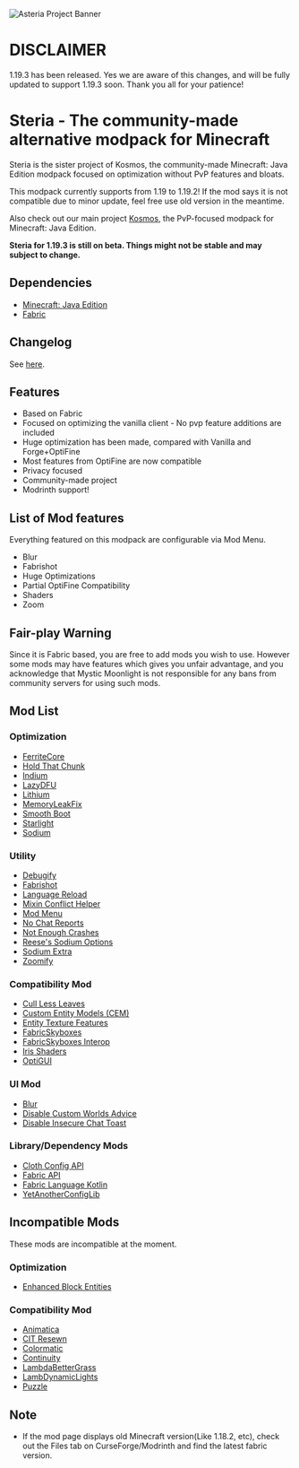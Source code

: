 ![Asteria Project Banner](https://user-images.githubusercontent.com/25527589/206985582-5f744913-0e7e-42b1-a6fa-bb1c23439620.png)

# DISCLAIMER
1.19.3 has been released. Yes we are aware of this changes, and will be fully updated to support 1.19.3 soon. Thank you all for your patience!

# Steria - The community-made alternative modpack for Minecraft
Steria is the sister project of Kosmos, the community-made Minecraft: Java Edition modpack focused on optimization without PvP features and bloats.

This modpack currently supports from 1.19 to 1.19.2! If the mod says it is not compatible due to minor update, feel free use old version in the meantime.

Also check out our main project [Kosmos](https://github.com/MysticMoonlight/Kosmos), the PvP-focused modpack for Minecraft: Java Edition.

**Steria for 1.19.3 is still on beta. Things might not be stable and may subject to change.**

## Dependencies
* [Minecraft: Java Edition](https://minecraft.net)
* [Fabric](https://fabricmc.net/)

## Changelog
See [here](https://github.com/MysticMoonlight/Steria/releases).

## Features
* Based on Fabric
* Focused on optimizing the vanilla client - No pvp feature additions are included
* Huge optimization has been made, compared with Vanilla and Forge+OptiFine
* Most features from OptiFine are now compatible
* Privacy focused
* Community-made project
* Modrinth support!

## List of Mod features
Everything featured on this modpack are configurable via Mod Menu.
* Blur
* Fabrishot
* Huge Optimizations
* Partial OptiFine Compatibility
* Shaders
* Zoom

## Fair-play Warning
Since it is Fabric based, you are free to add mods you wish to use. However some mods may have features which gives you unfair advantage, and you acknowledge that Mystic Moonlight is not responsible for any bans from community servers for using such mods.

## Mod List
### Optimization
* [FerriteCore](https://modrinth.com/mod/ferrite-core)
* [Hold That Chunk](https://modrinth.com/mod/hold-that-chunk)
* [Indium](https://www.modrinth.com/mod/indium/)
* [LazyDFU](https://modrinth.com/mod/lazydfu)
* [Lithium](https://modrinth.com/mod/lithium)
* [MemoryLeakFix](https://modrinth.com/mod/memoryleakfix)
* [Smooth Boot](https://modrinth.com/mod/smoothboot-fabric)
* [Starlight](https://modrinth.com/mod/starlight)
* [Sodium](https://modrinth.com/mod/sodium)

### Utility
* [Debugify](https://modrinth.com/mod/debugify)
* [Fabrishot](https://modrinth.com/mod/fabrishot)
* [Language Reload](https://modrinth.com/mod/language-reload)
* [Mixin Conflict Helper](https://modrinth.com/mod/mixin-conflict-helper)
* [Mod Menu](https://modrinth.com/mod/modmenu)
* [No Chat Reports](https://modrinth.com/mod/no-chat-reports)
* [Not Enough Crashes](https://modrinth.com/mod/notenoughcrashes)
* [Reese's Sodium Options](https://modrinth.com/mod/reeses-sodium-options)
* [Sodium Extra](https://modrinth.com/mod/sodium-extra)
* [Zoomify](https://modrinth.com/mod/zoomify)

### Compatibility Mod
* [Cull Less Leaves](https://modrinth.com/mod/cull-less-leaves)
* [Custom Entity Models (CEM)](https://modrinth.com/mod/cem)
* [Entity Texture Features](https://modrinth.com/mod/entitytexturefeatures)
* [FabricSkyboxes](https://modrinth.com/mod/fabricskyboxes)
* [FabricSkyboxes Interop](https://modrinth.com/mod/fabricskyboxes-interop)
* [Iris Shaders](https://modrinth.com/mod/iris)
* [OptiGUI](https://modrinth.com/mod/optigui)

### UI Mod
* [Blur](https://modrinth.com/mod/blur-fabric)
* [Disable Custom Worlds Advice](https://modrinth.com/mod/dcwa)
* [Disable Insecure Chat Toast](https://modrinth.com/mod/disableinsecurechattoast)

### Library/Dependency Mods
* [Cloth Config API](https://modrinth.com/mod/cloth-config)
* [Fabric API](https://modrinth.com/mod/fabric-api)
* [Fabric Language Kotlin](https://modrinth.com/mod/fabric-language-kotlin)
* [YetAnotherConfigLib](https://modrinth.com/mod/yacl)

## Incompatible Mods
These mods are incompatible at the moment.

### Optimization
* [Enhanced Block Entities](https://modrinth.com/mod/ebe)

### Compatibility Mod
* [Animatica](https://modrinth.com/mod/animatica)
* [CIT Resewn](https://modrinth.com/mod/cit-resewn)
* [Colormatic](https://modrinth.com/mod/colormatic)
* [Continuity](https://modrinth.com/mod/continuity)
* [LambdaBetterGrass](https://modrinth.com/mod/lambdabettergrass)
* [LambDynamicLights](https://modrinth.com/mod/lambdynamiclights)
* [Puzzle](https://modrinth.com/mod/puzzle)

## Note
* If the mod page displays old Minecraft version(Like 1.18.2, etc), check out the Files tab on CurseForge/Modrinth and find the latest fabric version.